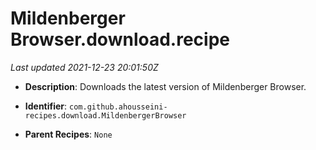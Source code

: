# Mildenberger Browser.download.recipe

_Last updated 2021-12-23 20:01:50Z_

- **Description**: Downloads the latest version of Mildenberger Browser.

- **Identifier**: `com.github.ahousseini-recipes.download.MildenbergerBrowser`

- **Parent Recipes**: `None`
